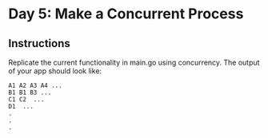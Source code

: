 # Day 5: Make a Concurrent Process

## Instructions

Replicate the current functionality in main.go using concurrency. The output of your app should look like:

```
A1 A2 A3 A4 ...
B1 B1 B3 ...
C1 C2  ...
D1  ... 
.
.
.
```
